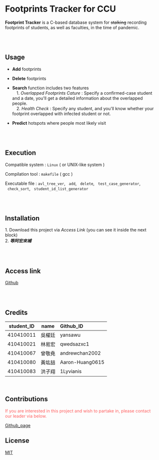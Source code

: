 # __Footprints Tracker for CCU__

__Footprint Tracker__ is a C-based database system for ~~stalking~~ recording footprints of students, as well as faculties, in the time of pandemic.

<br>
<br>

## Usage
* __Add__ footprints

* __Delete__ footprints
* __Search__ function includes two features<br>
&emsp;1. _Overlapped Footprints Cature_ : Specify a confirmed-case student and a date, you'll get a detailed information about the overlapped people.<br>
&emsp;2. _Health Check_ : Specify any student, and you'll know whether your footprint overlapped with infected student or not.

* __Predict__ hotspots where people most likely visit

<br>
<br>

## Execution
Compatible system : `Linux` ( or UNIX-like system )

Compilation tool : `makefile` ( gcc )

Executable file : `avl_tree_ver`, &nbsp;&nbsp;`add`, &nbsp;&nbsp;`delete`, &nbsp;&nbsp;`test_case_generator`, &nbsp;&nbsp;`check_sort`, &nbsp;&nbsp;`student_id_list_generator`

<br>
<br>

## Installation
1.&nbsp;Download this project via _Access Link_ (you can see it inside the next block)<br>
2.&nbsp;***等阿宏來補***

<br>
<br>

## Access link
[Github](https://github.com/qwedsazxc1/final_project)

<br>
<br>

## Credits
<font size=4> 



| student_ID  |  name  | Github_ID      |
|   :----:    | :----: |  :----         |
| 410410011   | 吳櫂廷  | yansawu        |
| 410410021   | 林易宏  | qwedsazxc1     |
| 410410067   | 曾敬堯  | andrewchan2002 |
| 410410080   | 黃竑喆  | Aaron-Huang0615|
| 410410083   | 洪子翔  | 1Lyvianis   |

</font>

&emsp;&emsp;

## Contributions
<font color=#FF5F5F>
If you are interested in this project and wish to partake in, please contact our leader via below.

[Github_page](https://github.com/qwedsazxc1)
</font>


## License
[MIT](https://choosealicense.com/licenses/mit/)




